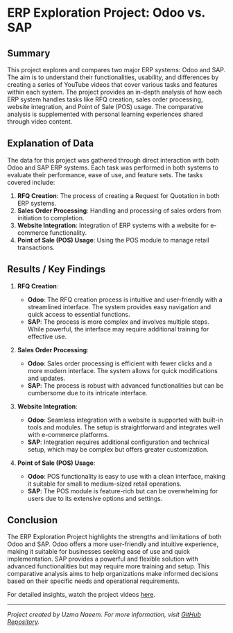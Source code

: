 # ERP Exploration Project: Odoo vs. SAP

## Summary

This project explores and compares two major ERP systems: Odoo and SAP. The aim is to understand their functionalities, usability, and differences by creating a series of YouTube videos that cover various tasks and features within each system. The project provides an in-depth analysis of how each ERP system handles tasks like RFQ creation, sales order processing, website integration, and Point of Sale (POS) usage. The comparative analysis is supplemented with personal learning experiences shared through video content.


## Explanation of Data

The data for this project was gathered through direct interaction with both Odoo and SAP ERP systems. Each task was performed in both systems to evaluate their performance, ease of use, and feature sets. The tasks covered include:

1. **RFQ Creation**: The process of creating a Request for Quotation in both ERP systems.
2. **Sales Order Processing**: Handling and processing of sales orders from initiation to completion.
3. **Website Integration**: Integration of ERP systems with a website for e-commerce functionality.
4. **Point of Sale (POS) Usage**: Using the POS module to manage retail transactions.


## Results / Key Findings

1. **RFQ Creation**: 
   - **Odoo**: The RFQ creation process is intuitive and user-friendly with a streamlined interface. The system provides easy navigation and quick access to essential functions.
   - **SAP**: The process is more complex and involves multiple steps. While powerful, the interface may require additional training for effective use.

 
2. **Sales Order Processing**:
   - **Odoo**: Sales order processing is efficient with fewer clicks and a more modern interface. The system allows for quick modifications and updates.
   - **SAP**: The process is robust with advanced functionalities but can be cumbersome due to its intricate interface.

 
3. **Website Integration**:
   - **Odoo**: Seamless integration with a website is supported with built-in tools and modules. The setup is straightforward and integrates well with e-commerce platforms.
   - **SAP**: Integration requires additional configuration and technical setup, which may be complex but offers greater customization.


4. **Point of Sale (POS) Usage**:
   - **Odoo**: POS functionality is easy to use with a clean interface, making it suitable for small to medium-sized retail operations.
   - **SAP**: The POS module is feature-rich but can be overwhelming for users due to its extensive options and settings.

 
## Conclusion

The ERP Exploration Project highlights the strengths and limitations of both Odoo and SAP. Odoo offers a more user-friendly and intuitive experience, making it suitable for businesses seeking ease of use and quick implementation. SAP provides a powerful and flexible solution with advanced functionalities but may require more training and setup. This comparative analysis aims to help organizations make informed decisions based on their specific needs and operational requirements.

For detailed insights, watch the project videos [here](link-to-playlist).

---

*Project created by Uzma Naeem. For more information, visit [GitHub Repository](link-to-repository).*
